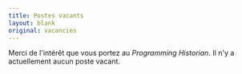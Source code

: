 ```yaml
---
title: Postes vacants
layout: blank
original: vacancies
---
```


Merci de l'intérêt que vous portez au _Programming Historian_. Il n'y a actuellement aucun poste vacant.

